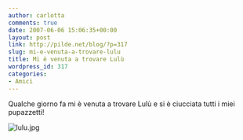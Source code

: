 ```yaml
---
author: carlotta
comments: true
date: 2007-06-06 15:06:35+00:00
layout: post
link: http://pilde.net/blog/?p=317
slug: mi-e-venuta-a-trovare-lulu
title: Mi è venuta a trovare Lulù
wordpress_id: 317
categories:
- Amici
---
```


Qualche giorno fa mi è venuta a trovare Lulù e si è ciucciata tutti i miei pupazzetti!

![lulu.jpg](http://pilde.net/blog/wp-content/uploads/2007/06/lulu.jpg)



